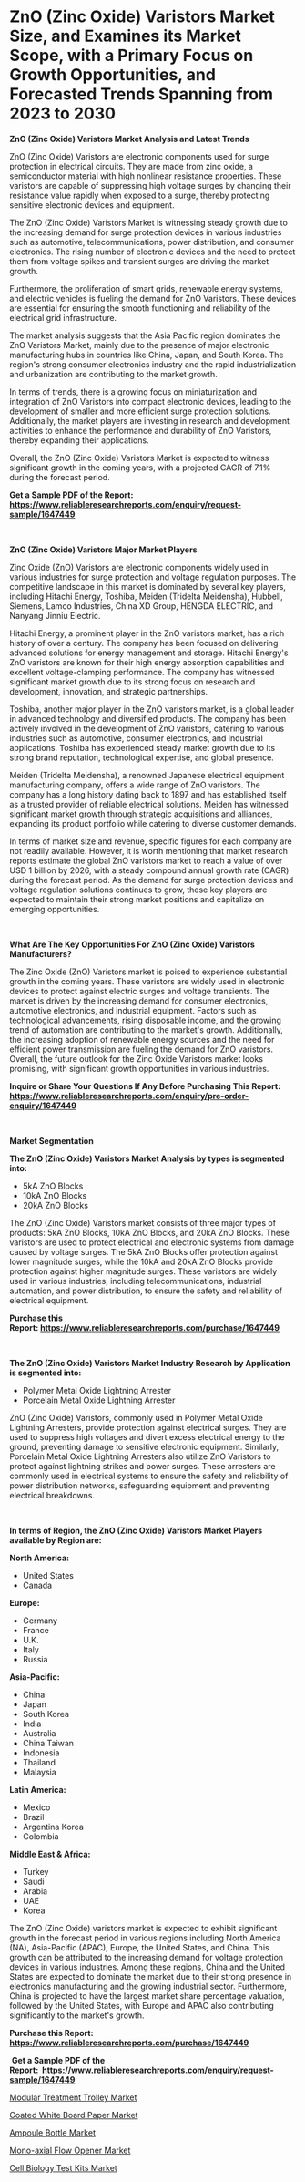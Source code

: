 <p><h1>ZnO (Zinc Oxide) Varistors Market Size, and Examines its Market Scope, with a Primary Focus on Growth Opportunities, and Forecasted Trends Spanning from 2023 to 2030</h1></p><p><strong>ZnO (Zinc Oxide) Varistors Market Analysis and Latest Trends</strong></p>
<p><p>ZnO (Zinc Oxide) Varistors are electronic components used for surge protection in electrical circuits. They are made from zinc oxide, a semiconductor material with high nonlinear resistance properties. These varistors are capable of suppressing high voltage surges by changing their resistance value rapidly when exposed to a surge, thereby protecting sensitive electronic devices and equipment.</p><p>The ZnO (Zinc Oxide) Varistors Market is witnessing steady growth due to the increasing demand for surge protection devices in various industries such as automotive, telecommunications, power distribution, and consumer electronics. The rising number of electronic devices and the need to protect them from voltage spikes and transient surges are driving the market growth.</p><p>Furthermore, the proliferation of smart grids, renewable energy systems, and electric vehicles is fueling the demand for ZnO Varistors. These devices are essential for ensuring the smooth functioning and reliability of the electrical grid infrastructure.</p><p>The market analysis suggests that the Asia Pacific region dominates the ZnO Varistors Market, mainly due to the presence of major electronic manufacturing hubs in countries like China, Japan, and South Korea. The region's strong consumer electronics industry and the rapid industrialization and urbanization are contributing to the market growth.</p><p>In terms of trends, there is a growing focus on miniaturization and integration of ZnO Varistors into compact electronic devices, leading to the development of smaller and more efficient surge protection solutions. Additionally, the market players are investing in research and development activities to enhance the performance and durability of ZnO Varistors, thereby expanding their applications.</p><p>Overall, the ZnO (Zinc Oxide) Varistors Market is expected to witness significant growth in the coming years, with a projected CAGR of 7.1% during the forecast period.</p></p>
<p><strong>Get a Sample PDF of the Report:&nbsp; <a href="https://www.reliableresearchreports.com/enquiry/request-sample/1647449">https://www.reliableresearchreports.com/enquiry/request-sample/1647449</a></strong></p>
<p>&nbsp;</p>
<p><strong>ZnO (Zinc Oxide) Varistors Major Market Players</strong></p>
<p><p>Zinc Oxide (ZnO) Varistors are electronic components widely used in various industries for surge protection and voltage regulation purposes. The competitive landscape in this market is dominated by several key players, including Hitachi Energy, Toshiba, Meiden (Tridelta Meidensha), Hubbell, Siemens, Lamco Industries, China XD Group, HENGDA ELECTRIC, and Nanyang Jinniu Electric.</p><p>Hitachi Energy, a prominent player in the ZnO varistors market, has a rich history of over a century. The company has been focused on delivering advanced solutions for energy management and storage. Hitachi Energy's ZnO varistors are known for their high energy absorption capabilities and excellent voltage-clamping performance. The company has witnessed significant market growth due to its strong focus on research and development, innovation, and strategic partnerships.</p><p>Toshiba, another major player in the ZnO varistors market, is a global leader in advanced technology and diversified products. The company has been actively involved in the development of ZnO varistors, catering to various industries such as automotive, consumer electronics, and industrial applications. Toshiba has experienced steady market growth due to its strong brand reputation, technological expertise, and global presence.</p><p>Meiden (Tridelta Meidensha), a renowned Japanese electrical equipment manufacturing company, offers a wide range of ZnO varistors. The company has a long history dating back to 1897 and has established itself as a trusted provider of reliable electrical solutions. Meiden has witnessed significant market growth through strategic acquisitions and alliances, expanding its product portfolio while catering to diverse customer demands.</p><p>In terms of market size and revenue, specific figures for each company are not readily available. However, it is worth mentioning that market research reports estimate the global ZnO varistors market to reach a value of over USD 1 billion by 2026, with a steady compound annual growth rate (CAGR) during the forecast period. As the demand for surge protection devices and voltage regulation solutions continues to grow, these key players are expected to maintain their strong market positions and capitalize on emerging opportunities.</p></p>
<p>&nbsp;</p>
<p><strong>What Are The Key Opportunities For ZnO (Zinc Oxide) Varistors Manufacturers?</strong></p>
<p><p>The Zinc Oxide (ZnO) Varistors market is poised to experience substantial growth in the coming years. These varistors are widely used in electronic devices to protect against electric surges and voltage transients. The market is driven by the increasing demand for consumer electronics, automotive electronics, and industrial equipment. Factors such as technological advancements, rising disposable income, and the growing trend of automation are contributing to the market's growth. Additionally, the increasing adoption of renewable energy sources and the need for efficient power transmission are fueling the demand for ZnO varistors. Overall, the future outlook for the Zinc Oxide Varistors market looks promising, with significant growth opportunities in various industries.</p></p>
<p><strong>Inquire or Share Your Questions If Any Before Purchasing This Report: <a href="https://www.reliableresearchreports.com/enquiry/pre-order-enquiry/1647449">https://www.reliableresearchreports.com/enquiry/pre-order-enquiry/1647449</a></strong></p>
<p>&nbsp;</p>
<p><strong>Market Segmentation</strong></p>
<p><strong>The ZnO (Zinc Oxide) Varistors Market Analysis by types is segmented into:</strong></p>
<p><ul><li>5kA ZnO Blocks</li><li>10kA ZnO Blocks</li><li>20kA ZnO Blocks</li></ul></p>
<p><p>The ZnO (Zinc Oxide) Varistors market consists of three major types of products: 5kA ZnO Blocks, 10kA ZnO Blocks, and 20kA ZnO Blocks. These varistors are used to protect electrical and electronic systems from damage caused by voltage surges. The 5kA ZnO Blocks offer protection against lower magnitude surges, while the 10kA and 20kA ZnO Blocks provide protection against higher magnitude surges. These varistors are widely used in various industries, including telecommunications, industrial automation, and power distribution, to ensure the safety and reliability of electrical equipment.</p></p>
<p><strong>Purchase this Report:&nbsp;<a href="https://www.reliableresearchreports.com/purchase/1647449">https://www.reliableresearchreports.com/purchase/1647449</a></strong></p>
<p>&nbsp;</p>
<p><strong>The ZnO (Zinc Oxide) Varistors Market Industry Research by Application is segmented into:</strong></p>
<p><ul><li>Polymer Metal Oxide Lightning Arrester</li><li>Porcelain Metal Oxide Lightning Arrester</li></ul></p>
<p><p>ZnO (Zinc Oxide) Varistors, commonly used in Polymer Metal Oxide Lightning Arresters, provide protection against electrical surges. They are used to suppress high voltages and divert excess electrical energy to the ground, preventing damage to sensitive electronic equipment. Similarly, Porcelain Metal Oxide Lightning Arresters also utilize ZnO Varistors to protect against lightning strikes and power surges. These arresters are commonly used in electrical systems to ensure the safety and reliability of power distribution networks, safeguarding equipment and preventing electrical breakdowns.</p></p>
<p>&nbsp;</p>
<p><strong>In terms of Region, the ZnO (Zinc Oxide) Varistors Market Players available by Region are:</strong></p>
<p>
    <p> <strong> North America: </strong>
        <ul>
            <li>United States</li>
            <li>Canada</li>
        </ul>
        </p> 
    <p> <strong> Europe: </strong>
        <ul>
            <li>Germany</li>
            <li>France</li>
            <li>U.K.</li>
            <li>Italy</li>
            <li>Russia</li>
        </ul>
        </p> 
    <p> <strong> Asia-Pacific: </strong>
        <ul>
            <li>China</li>
            <li>Japan</li>
            <li>South Korea</li>
            <li>India</li>
            <li>Australia</li>
            <li>China Taiwan</li>
            <li>Indonesia</li>
            <li>Thailand</li>
            <li>Malaysia</li>
        </ul>
        </p> 
    <p> <strong> Latin America: </strong>
        <ul>
            <li>Mexico</li>
            <li>Brazil</li>
            <li>Argentina Korea</li>
            <li>Colombia</li>
        </ul>
        </p> 
    <p> <strong> Middle East & Africa: </strong>
        <ul>
            <li>Turkey</li>
            <li>Saudi</li>
            <li>Arabia</li>
            <li>UAE</li>
            <li>Korea</li>
        </ul>
    </p>
    </p>
<p><p>The ZnO (Zinc Oxide) varistors market is expected to exhibit significant growth in the forecast period in various regions including North America (NA), Asia-Pacific (APAC), Europe, the United States, and China. This growth can be attributed to the increasing demand for voltage protection devices in various industries. Among these regions, China and the United States are expected to dominate the market due to their strong presence in electronics manufacturing and the growing industrial sector. Furthermore, China is projected to have the largest market share percentage valuation, followed by the United States, with Europe and APAC also contributing significantly to the market's growth.</p></p>
<p><strong>Purchase this Report: <a href="https://www.reliableresearchreports.com/purchase/1647449">https://www.reliableresearchreports.com/purchase/1647449</a></strong></p>
<p>&nbsp;<strong>Get a Sample PDF of the Report:&nbsp;&nbsp;<a href="https://www.reliableresearchreports.com/enquiry/request-sample/1647449">https://www.reliableresearchreports.com/enquiry/request-sample/1647449</a></strong></p>
<p><strong></strong></p>
<p><p><a href="https://medium.com/@drakesporer988/modular-treatment-trolley-market-size-reveals-the-best-marketing-channels-in-global-industry-3d16856a32a2">Modular Treatment Trolley Market</a></p><p><a href="https://github.com/Paul14Anderson63/Market-Research-Report-List-1/blob/main/coated-white-board-paper-market.md">Coated White Board Paper Market</a></p><p><a href="https://medium.com/@cletaturner879789/ampoule-bottle-nbsp-market-focuses-on-market-share-size-and-projected-forecast-till-2030-45bf10fe2e4d">Ampoule Bottle Market</a></p><p><a href="https://github.com/dringals/Market-Research-Report-List-1/blob/main/mono-axial-flow-opener-market.md">Mono-axial Flow Opener Market</a></p><p><a href="https://medium.com/@lulukerluke/cell-biology-test-kits-market-research-report-its-history-and-forecast-2023-to-2030-75ddb971eec2">Cell Biology Test Kits Market</a></p></p>